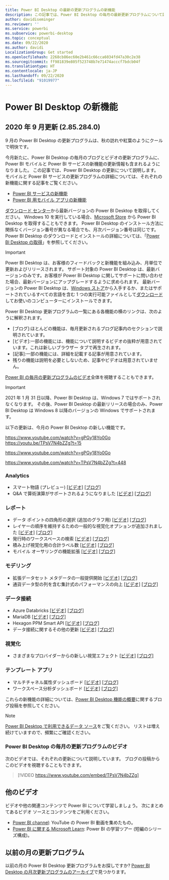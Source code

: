 ```yaml
---
title: Power BI Desktop の最新の更新プログラムの新機能
description: この記事では、Power BI Desktop の毎月の最新更新プログラムについて詳しく説明します。
author: davidiseminger
ms.reviewer: ''
ms.service: powerbi
ms.subservice: powerbi-desktop
ms.topic: conceptual
ms.date: 09/22/2020
ms.author: davidi
LocalizationGroup: Get started
ms.openlocfilehash: 2268cb86ec60e2b461c66cca6034fd47a30c2e38
ms.sourcegitcommit: ff981839e805f523748b7e71474acccf7bdcb04f
ms.translationtype: HT
ms.contentlocale: ja-JP
ms.lasthandoff: 09/22/2020
ms.locfileid: "91019977"
---
```

# <a name="whats-new-in-power-bi-desktop"></a>Power BI Desktop の新機能

## <a name="september-2020-update-2852840"></a>2020 年 9 月更新 (2.85.284.0)

9 月の Power BI Desktop の更新プログラムは、秋の訪れや紅葉のようにクールで明快です。 

今月新たに、Power BI Desktop の毎月のブログとビデオの更新プログラムに、Power BI モバイルと Power BI サービスの新機能の更新情報も含まれるようになりました。 この記事では、Power BI Desktop の更新について説明します。 モバイルと Power BI サービスの更新プログラムの詳細については、それぞれの新機能に関する記事をご覧ください。

* [Power BI サービスの新機能](service-whats-new.md)
* [Power BI 用モバイル アプリの新機能](../consumer/mobile/mobile-whats-new-in-the-mobile-apps.md)

[ダウンロード センター](https://www.microsoft.com/download/details.aspx?id=58494)から最新バージョンの Power BI Desktop を取得してください。 Windows 10 を実行している場合、[Microsoft Store](https://aka.ms/pbidesktopstore) から Power BI Desktop を取得することもできます。 Power BI Desktop のインストール方法に関係なくバージョン番号が異なる場合でも、月次バージョン番号は同じです。 Power BI Desktop のダウンロードとインストールの詳細については、「[Power BI Desktop の取得](desktop-get-the-desktop.md)」を参照してください。 

> [!IMPORTANT]
> Power BI Desktop は、お客様のフィードバックと新機能を組み込み、月単位で更新およびリリースされます。 サポート対象の Power BI Desktop は、最新バージョンのみです。お客様が Power BI Desktop に関してサポートに問い合わせた場合、最新バージョンにアップグレードするように求められます。 最新バージョンの Power BI Desktop は、[Windows ストア](https://aka.ms/pbidesktopstore)から入手するか、またはサポートされているすべての言語を含む 1 つの実行可能ファイルとして[ダウンロード](https://www.microsoft.com/download/details.aspx?id=58494)してお使いのコンピューターにインストールできます。

Power BI Desktop 更新プログラムの一覧にある各機能の横のリンクは、次のように解釈されます。

* \[ブログ\]:ほとんどの機能は、毎月更新されるブログ記事内のセクションで説明されています。
* \[ビデオ\]:一部の機能には、機能について説明するビデオの抜粋が用意されています。これは新しいブラウザー タブで再生されます。
* \[記事\]:一部の機能には、詳細を記載する記事が用意されています。
* 残りの機能は説明を必要としないため、記事やビデオは用意されていません。

[Power BI の毎月の更新プログラムのビデオ](#power-bi-desktop-monthly-update-video)全体を視聴することもできます。

> [!IMPORTANT]
> 2021 年 1 月 31 日以降、Power BI Desktop は、Windows 7 ではサポートされなくなります。 その後、Power BI Desktop の最新リリースの場合のみ、Power BI Desktop は Windows 8 以降のバージョンの Windows でサポートされます。 

以下の更新は、今月の Power BI Desktop の新しい機能です。

https://www.youtube.com/watch?v=gPGy18Yo0Go https://youtu.be/TPsV7N4bZZg?t=15


https://www.youtube.com/watch?v=gPGy18Yo0Go

https://www.youtube.com/watch?v=TPsV7N4bZZg?t=448

### <a name="analytics"></a>Analytics
* スマート物語 (プレビュー) [[ビデオ]](https://www.youtube.com/watch?v=gPGy18Yo0Go?t=51)  [[ブログ]](https://powerbi.microsoft.com/blog/power-bi-september-2020-feature-summary/#_Smart_narratives_(preview)) 
* Q&A で算術演算がサポートされるようになりました [[ビデオ]](https://www.youtube.com/watch?v=gPGy18Yo0Go?t=333)   [[ブログ]](https://powerbi.microsoft.com/blog/power-bi-september-2020-feature-summary/#QA_arithmetic) 


### <a name="reporting"></a>レポート
* データ ポイントの四角形の選択 (追加のグラフ用) [[ビデオ]](https://www.youtube.com/watch?v=gPGy18Yo0Go?t=370)  [[ブログ]](https://powerbi.microsoft.com/blog/power-bi-september-2020-feature-summary/#Data_point_rectangle_select) 
* レイヤーの順序を維持するための一般的な視覚化オプションが追加されました [[ビデオ]](https://www.youtube.com/watch?v=gPGy18Yo0Go?t=405)  [[ブログ]](https://powerbi.microsoft.com/blog/power-bi-september-2020-feature-summary/#Maintain_layer_order) 
* 発行時のワークスペースの検索 [[ビデオ]](https://www.youtube.com/watch?v=gPGy18Yo0Go?t=615)  [[ブログ]](https://powerbi.microsoft.com/blog/power-bi-september-2020-feature-summary/#Search_workspace) 
* 積み上げ視覚化用の合計ラベル数 [[ビデオ]](https://www.youtube.com/watch?v=gPGy18Yo0Go?t=630)  [[ブログ]](https://powerbi.microsoft.com/blog/power-bi-september-2020-feature-summary/#Total_labels_stacked) 
* モバイル オーサリングの機能拡張 [[ビデオ]](https://www.youtube.com/watch?v=gPGy18Yo0Go?t=786)  [[ブログ]](https://powerbi.microsoft.com/blog/power-bi-september-2020-feature-summary/#Mobile_authoring_enhancements) 


### <a name="modeling"></a>モデリング
* 拡張データセット メタデータの一般提供開始 [[ビデオ]](https://www.youtube.com/watch?v=gPGy18Yo0Go?t=1200)  [[ブログ]](https://powerbi.microsoft.com/blog/power-bi-september-2020-feature-summary/#Enhanced_Dataset_Metadata)
* 通貨データ型の列を含む集計式のパフォーマンスの向上 [[ビデオ]](https://www.youtube.com/watch?v=gPGy18Yo0Go?t=1220)  [[ブログ]](https://powerbi.microsoft.com/blog/power-bi-september-2020-feature-summary/#Performance_improvements_to_agg)


### <a name="data-connectivity"></a>データ接続
* Azure Databricks [[ビデオ]](https://www.youtube.com/watch?v=gPGy18Yo0Go?t=1342)  [[ブログ]](https://powerbi.microsoft.com/blog/power-bi-september-2020-feature-summary/#Azure_Databricks)
* MariaDB [[ビデオ]](https://www.youtube.com/watch?v=gPGy18Yo0Go?t=1365)  [[ブログ]](https://powerbi.microsoft.com/blog/power-bi-september-2020-feature-summary/#MariaDB)
* Hexagon PPM Smart API [[ビデオ]](https://www.youtube.com/watch?v=gPGy18Yo0Go?t=1386)  [[ブログ]](https://powerbi.microsoft.com/blog/power-bi-september-2020-feature-summary/#Hexagon_PPM_Smart)
* データ接続に関するその他の更新 [[ビデオ]](https://www.youtube.com/watch?v=gPGy18Yo0Go?t=1411)  [[ブログ]](https://powerbi.microsoft.com/blog/power-bi-september-2020-feature-summary/#Other_data_connectivity)


### <a name="visuals"></a>視覚化
* さまざまなプロバイダーからの新しい視覚エフェクト [[ビデオ]](https://www.youtube.com/watch?v=gPGy18Yo0Go?t=1228)  [[ブログ]](https://powerbi.microsoft.com/blog/power-bi-september-2020-feature-summary/#Visualizations)


### <a name="template-apps"></a>テンプレート アプリ
* マルチチャネル属性ダッシュボード [[ビデオ]](https://www.youtube.com/watch?v=gPGy18Yo0Go?t=1290)   [[ブログ]](https://powerbi.microsoft.com/blog/power-bi-september-2020-feature-summary/#Multichannel_Attribution_Dashboard) 
* ワークスペース分析ダッシュボード [[ビデオ]](https://www.youtube.com/watch?v=gPGy18Yo0Go?t=1290)   [[ブログ]](https://powerbi.microsoft.com/blog/power-bi-september-2020-feature-summary/#Workspace_Analytics_Dashboard) 


これらの新機能の詳細については、[Power BI Desktop 機能の概要](https://powerbi.microsoft.com/blog/power-bi-september-2020-feature-summary/)に関するブログ投稿を参照してください。


> [!NOTE]
> [Power BI Desktop で利用できるデータ ソース](../connect-data/desktop-data-sources.md)をご覧ください。 リストは増え続けていますので、頻繁にご確認ください。


### <a name="power-bi-desktop-monthly-update-video"></a>Power BI Desktop の毎月の更新プログラムのビデオ
次のビデオでは、それぞれの更新について説明しています。 ブログの投稿からこのビデオを視聴することもできます。

> [!VIDEO https://www.youtube.com/embed/TPsV7N4bZZg]

## <a name="more-videos"></a>他のビデオ

ビデオや他の関連コンテンツで Power BI について学習しましょう。 次にまとめてあるビデオ ソースとコンテンツをご利用ください。

-   [Power BI channel](https://www.youtube.com/user/mspowerbi): YouTube の Power BI 動画を集めたもの。
-   [Power BI に関する Microsoft Learn](/learn/powerplatform/power-bi?WT.mc_id=powerbi_landingpage-docs-link): Power BI の学習ツアー (短編のシリーズ構成)。

## <a name="updates-for-previous-months"></a>以前の月の更新プログラム

以前の月の Power BI Desktop 更新プログラムをお探しですか? [Power BI Desktop の月次更新プログラムのアーカイブ](desktop-latest-update-archive.md)で見つかります。